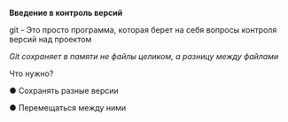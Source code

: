 **Введение в контроль версий**

git - Это просто программа, которая берет
на себя вопросы контроля версий
над проектом

*Git сохраняет в памяти не файлы целиком,
а разницу между файлами*



Что нужно?

 ● Сохранять разные версии

● Перемещаться между ними
